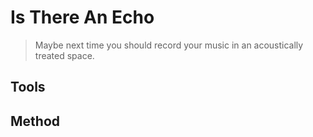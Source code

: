 # Is There An Echo
> Maybe next time you should record your music in an acoustically treated space.

## Tools

## Method
